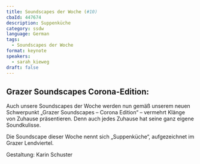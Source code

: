 ```yaml
---
title: Soundscapes der Woche (#10)
cbaId: 447674
description: Suppenküche
category: ssdw
language: German
tags:
  - Soundscapes der Woche
format: keynote
speakers:
  - sarah_kieweg
draft: false
---
```

## Grazer Soundscapes Corona-Edition:

Auch unsere Soundscapes der Woche werden nun gemäß unserem neuen Schwerpunkt „Grazer Soundscapes – Corona Edition“ – vermehrt Klänge von Zuhause präsentieren. Denn auch jedes Zuhause hat seine ganz eigene Soundkulisse.

Die Soundscape dieser Woche nennt sich „Suppenküche“, aufgezeichnet im Grazer Lendviertel.

Gestaltung: Karin Schuster



